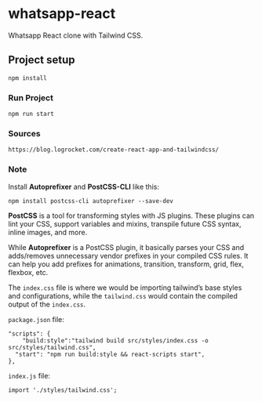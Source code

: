 # whatsapp-react

Whatsapp React clone with Tailwind CSS.

## Project setup
```
npm install
```

### Run Project
```
npm run start
```

### Sources

`https://blog.logrocket.com/create-react-app-and-tailwindcss/`

### Note

Install **Autoprefixer** and **PostCSS-CLI** like this:

```
npm install postcss-cli autoprefixer --save-dev
```

**PostCSS** is a tool for transforming styles with JS plugins. These plugins can lint your CSS, support variables and mixins, transpile future CSS syntax, inline images, and more.

While **Autoprefixer** is a PostCSS plugin, it basically parses your CSS and adds/removes unnecessary vendor prefixes in your compiled CSS rules. It can help you add prefixes for animations, transition, transform, grid, flex, flexbox, etc.

The `index.css` file is where we would be importing tailwind’s base styles and configurations, while the `tailwind.css` would contain the compiled output of the `index.css`.

`package.json` file:

```
"scripts": {
    "build:style":"tailwind build src/styles/index.css -o src/styles/tailwind.css",
  "start": "npm run build:style && react-scripts start",
},
```

`index.js` file:

```
import './styles/tailwind.css';
```